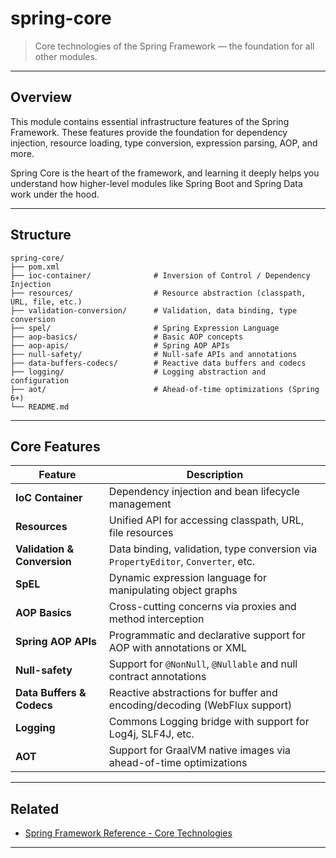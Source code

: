 # spring-core

> Core technologies of the Spring Framework — the foundation for all other modules.

---

## Overview

This module contains essential infrastructure features of the Spring Framework. These features provide the foundation
for dependency injection, resource loading, type conversion, expression parsing, AOP, and more.

Spring Core is the heart of the framework, and learning it deeply helps you understand how higher-level modules like
Spring Boot and Spring Data work under the hood.

---

## Structure

```
spring-core/
├── pom.xml
├── ioc-container/              # Inversion of Control / Dependency Injection
├── resources/                  # Resource abstraction (classpath, URL, file, etc.)
├── validation-conversion/      # Validation, data binding, type conversion
├── spel/                       # Spring Expression Language
├── aop-basics/                 # Basic AOP concepts
├── aop-apis/                   # Spring AOP APIs
├── null-safety/                # Null-safe APIs and annotations
├── data-buffers-codecs/        # Reactive data buffers and codecs
├── logging/                    # Logging abstraction and configuration
├── aot/                        # Ahead-of-time optimizations (Spring 6+)
└── README.md
```

---

## Core Features

| Feature                     | Description                                                                       |
|-----------------------------|-----------------------------------------------------------------------------------|
| **IoC Container**           | Dependency injection and bean lifecycle management                                |
| **Resources**               | Unified API for accessing classpath, URL, file resources                          |
| **Validation & Conversion** | Data binding, validation, type conversion via `PropertyEditor`, `Converter`, etc. |
| **SpEL**                    | Dynamic expression language for manipulating object graphs                        |
| **AOP Basics**              | Cross-cutting concerns via proxies and method interception                        |
| **Spring AOP APIs**         | Programmatic and declarative support for AOP with annotations or XML              |
| **Null-safety**             | Support for `@NonNull`, `@Nullable` and null contract annotations                 |
| **Data Buffers & Codecs**   | Reactive abstractions for buffer and encoding/decoding (WebFlux support)          |
| **Logging**                 | Commons Logging bridge with support for Log4j, SLF4J, etc.                        |
| **AOT**                     | Support for GraalVM native images via ahead-of-time optimizations                 |

---

## Related

* [Spring Framework Reference - Core Technologies](https://docs.spring.io/spring-framework/reference/core.html)

---

